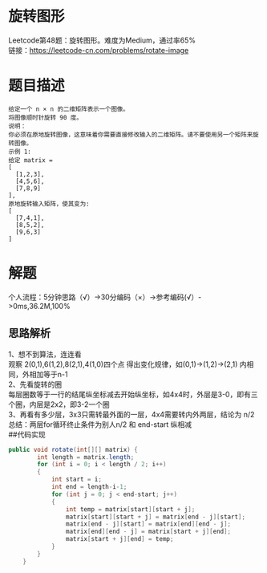 # 旋转图形
Leetcode第48题：旋转图形。难度为Medium，通过率65%  
链接：https://leetcode-cn.com/problems/rotate-image
# 题目描述
    给定一个 n × n 的二维矩阵表示一个图像。
    将图像顺时针旋转 90 度。
    说明：
    你必须在原地旋转图像，这意味着你需要直接修改输入的二维矩阵。请不要使用另一个矩阵来旋转图像。
    示例 1:
    给定 matrix = 
    [
      [1,2,3],
      [4,5,6],
      [7,8,9]
    ],
    原地旋转输入矩阵，使其变为:
    [
      [7,4,1],
      [8,5,2],
      [9,6,3]
    ]
# 解题
个人流程：5分钟思路（√）->30分编码（×）->参考编码(√）->0ms,36.2M,100%
## 思路解析
1、想不到算法，连连看  
观察 2(0,1),6(1,2),8(2,1),4(1,0)四个点 得出变化规律，如(0,1)->(1,2)->(2,1) 内相同，外相加等于n-1  
2、先看旋转的圈  
每层圈数等于一行的结尾纵坐标减去开始纵坐标，如4x4时，外层是3-0，即有三个圈，内层是2x2，即3-2一个圈  
3、再看有多少层，3x3只需转最外面的一层，4x4需要转内外两层，结论为 n/2  
总结：两层for循环终止条件为别人n/2 和 end-start  纵相减  
##代码实现  
```java
public void rotate(int[][] matrix) {
        int length = matrix.length;
        for (int i = 0; i < length / 2; i++)
        {
            int start = i;
            int end = length-i-1;
            for (int j = 0; j < end-start; j++)
            {
                int temp = matrix[start][start + j];
                matrix[start][start + j] = matrix[end - j][start];
                matrix[end - j][start] = matrix[end][end - j];
                matrix[end][end - j] = matrix[start + j][end];
                matrix[start + j][end] = temp;
            }
        }
    }
```
